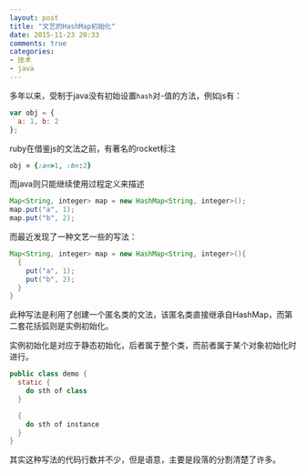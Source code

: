 ```yaml
---
layout: post
title: "文艺的HashMap初始化"
date: 2015-11-23 20:33
comments: true
categories:
- 技术
- java
---
```


多年以来，受制于java没有初始设置`hash`对-值的方法，例如js有：

```javascript
var obj = {
  a: 1, b: 2
};
```

ruby在借鉴js的文法之前，有著名的rocket标注

```ruby
obj = {:a=>1, :b=:2}
```

而java则只能继续使用过程定义来描述

```java
Map<String, integer> map = new HashMap<String, integer>();
map.put("a", 1);
map.put("b", 2);
```

而最近发现了一种文艺一些的写法：

```java
Map<String, integer> map = new HashMap<String, integer>(){
  {
    put("a", 1);
    put("b", 2);
  }
}

```

此种写法是利用了创建一个匿名类的文法，该匿名类直接继承自HashMap，而第二套花括弧则是实例初始化。

实例初始化是对应于静态初始化，后者属于整个类，而前者属于某个对象初始化时进行。

```java
public class demo {
  static {
    do sth of class
  }

  {
    do sth of instance
  }
}
```

其实这种写法的代码行数并不少，但是语意，主要是段落的分割清楚了许多。
